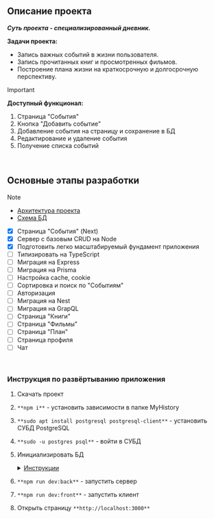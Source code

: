 ## Описание проекта

***Суть проекта - специализированный дневник.***

**Задачи проекта:**
  - Запись важных событий в жизни пользователя.
  - Запись прочитанных книг и просмотренных фильмов.
  - Построение плана жизни на краткосрочную и долгосрочную перспективу.

> [!IMPORTANT]
> **Доступный функционал:**
> 1. Страница "События"
> 2. Кнопка "Добавить событие"
> 3. Добавление события на страницу и сохранение в БД
> 4. Редактирование и удаление события
> 5. Получение списка событий

<br>

## Основные этапы разработки

> [!NOTE]
> - [Архитектура проекта](https://miro.com/app/board/uXjVLZMfJK0=/?share_link_id=808692328607)
> - [Схема БД](https://app.diagrams.net/#HEugeneKovalskyi%2FMyHistory%2Fmain%2Fserver%2Fdb%2Fdb.drawio#%7B%22pageId%22%3A%229f46799a-70d6-7492-0946-bef42562c5a5%22%7D)
 
- [x] Страница "События" (Next)
- [x] Сервер с базовым CRUD на Node
- [x] Подготовить легко масштабируемый фундамент приложения
- [ ] Типизировать на TypeScript
- [ ] Миграция на Express
- [ ] Миграция на Prisma
- [ ] Настройка cache, cookie
- [ ] Сортировка и поиск по "Событиям"
- [ ] Авторизация
- [ ] Миграция на Nest
- [ ] Миграция на GrapQL
- [ ] Страница "Книги"
- [ ] Страница "Фильмы"
- [ ] Страница "План"
- [ ] Страница профиля
- [ ] Чат

<br>

### Инструкция по развёртыванию приложения

1. Скачать проект  
2. `**npm i**` - установить зависимости в папке MyHistory  
3. `**sudo apt install postgresql postgresql-client**` - установить СУБД PostgreSQL  
4. `**sudo -u postgres psql**` - войти в СУБД  
5. Инициализировать БД  
   
   <details>
     <summary><ins>Инструкции</ins></summary>

     <br>

     **-- Изменить пароль**  
     `ALTER USER postgres WITH PASSWORD 'root';`  

     **-- Создать БД**  
     `CREATE DATABASE my_history;`  

     **-- Подключиться к БД**  
     `\c my_history`  

     **-- Создать таблицы**  
     ```sql
     CREATE TABLE users (
       id SERIAL PRIMARY KEY,
       login VARCHAR(32) UNIQUE NOT NULL
     );

     CREATE TABLE events (
       id BIGSERIAL PRIMARY KEY,
       title VARCHAR(64) NOT NULL,
       date DATE NOT NULL,
       description TEXT,
       user_id INTEGER REFERENCES users (id) ON DELETE CASCADE
     );

     CREATE TABLE tags (
       name VARCHAR(64) PRIMARY KEY
     );

     CREATE TABLE events_tags (
       event_id BIGINT REFERENCES events(id) ON DELETE CASCADE,
       tag_name VARCHAR REFERENCES tags(name),
       PRIMARY KEY (event_id, tag_name)
     );

     CREATE TABLE photos (
       id BIGSERIAL PRIMARY KEY,
       path VARCHAR(256) UNIQUE NOT NULL,
       width SMALLINT NOT NULL,
       height SMALLINT NOT NULL,
       event_id BIGINT REFERENCES events(id) ON DELETE CASCADE
     );
     ```
   </details>

6. `**npm run dev:back**` - запустить сервер  
7. `**npm run dev:front**` - запустить клиент  
8. Открыть страницу `**http://localhost:3000**`

